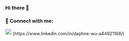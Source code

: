 ### Hi there 👋

<!--
**Daphne-wu/Daphne-wu** is a ✨ _special_ ✨ repository because its `README.md` (this file) appears on your GitHub profile.

Here are some ideas to get you started:

- 🔭 I’m currently working on ...
- 🌱 I’m currently learning ...
- 👯 I’m looking to collaborate on ...
- 🤔 I’m looking for help with ...
- 💬 Ask me about ...
- 📫 How to reach me: ...
- 😄 Pronouns: ...
- ⚡ Fun fact: ...
-->

### 🤝 Connect with me:


<img src="[https://your-image-url.type](https://raw.githubusercontent.com/Daphne-wu/Daphne-wu/main/images/linkedin.svg)" width="21px" height="21px">
(https://www.linkedin.com/in/daphne-wu-a44921168/)

